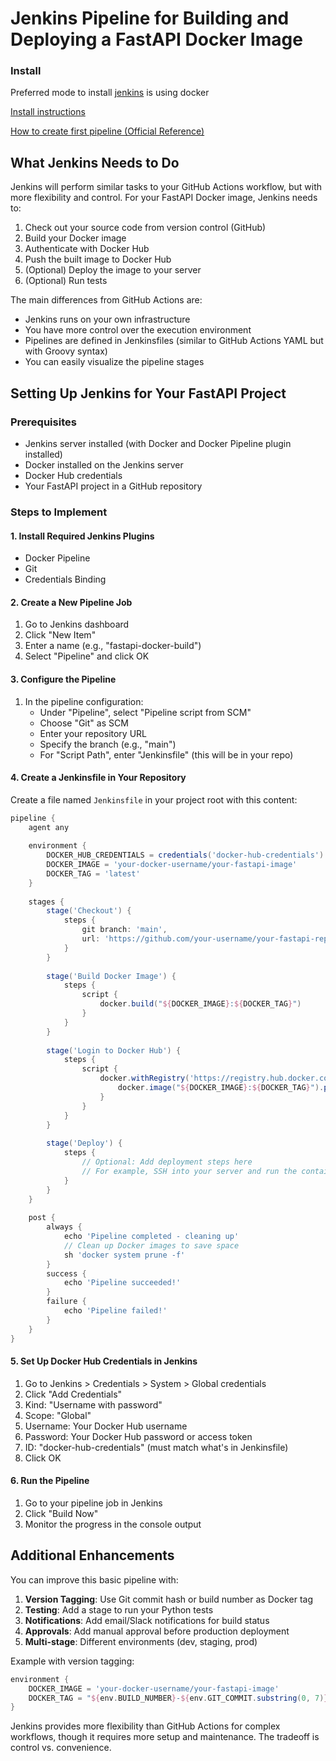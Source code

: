 # Jenkins Pipeline for Building and Deploying a FastAPI Docker Image

### Install

Preferred mode to install [jenkins](https://www.jenkins.io/) is using docker 

[Install instructions](https://github.com/jenkinsci/docker/blob/master/README.md)

[How to create first pipeline (Official Reference)](https://www.jenkins.io/doc/pipeline/tour/hello-world/)


## What Jenkins Needs to Do

Jenkins will perform similar tasks to your GitHub Actions workflow, but with more flexibility and control. For your FastAPI Docker image, Jenkins needs to:

1. Check out your source code from version control (GitHub)
2. Build your Docker image
3. Authenticate with Docker Hub
4. Push the built image to Docker Hub
5. (Optional) Deploy the image to your server
6. (Optional) Run tests

The main differences from GitHub Actions are:
- Jenkins runs on your own infrastructure
- You have more control over the execution environment
- Pipelines are defined in Jenkinsfiles (similar to GitHub Actions YAML but with Groovy syntax)
- You can easily visualize the pipeline stages

## Setting Up Jenkins for Your FastAPI Project

### Prerequisites
- Jenkins server installed (with Docker and Docker Pipeline plugin installed)
- Docker installed on the Jenkins server
- Docker Hub credentials
- Your FastAPI project in a GitHub repository

### Steps to Implement

#### 1. Install Required Jenkins Plugins
- Docker Pipeline
- Git
- Credentials Binding

#### 2. Create a New Pipeline Job
1. Go to Jenkins dashboard
2. Click "New Item"
3. Enter a name (e.g., "fastapi-docker-build")
4. Select "Pipeline" and click OK

#### 3. Configure the Pipeline
1. In the pipeline configuration:
   - Under "Pipeline", select "Pipeline script from SCM"
   - Choose "Git" as SCM
   - Enter your repository URL
   - Specify the branch (e.g., "main")
   - For "Script Path", enter "Jenkinsfile" (this will be in your repo)

#### 4. Create a Jenkinsfile in Your Repository
Create a file named `Jenkinsfile` in your project root with this content:

```groovy
pipeline {
    agent any
    
    environment {
        DOCKER_HUB_CREDENTIALS = credentials('docker-hub-credentials')
        DOCKER_IMAGE = 'your-docker-username/your-fastapi-image'
        DOCKER_TAG = 'latest'
    }
    
    stages {
        stage('Checkout') {
            steps {
                git branch: 'main', 
                url: 'https://github.com/your-username/your-fastapi-repo.git'
            }
        }
        
        stage('Build Docker Image') {
            steps {
                script {
                    docker.build("${DOCKER_IMAGE}:${DOCKER_TAG}")
                }
            }
        }
        
        stage('Login to Docker Hub') {
            steps {
                script {
                    docker.withRegistry('https://registry.hub.docker.com', 'docker-hub-credentials') {
                        docker.image("${DOCKER_IMAGE}:${DOCKER_TAG}").push()
                    }
                }
            }
        }
        
        stage('Deploy') {
            steps {
                // Optional: Add deployment steps here
                // For example, SSH into your server and run the container
            }
        }
    }
    
    post {
        always {
            echo 'Pipeline completed - cleaning up'
            // Clean up Docker images to save space
            sh 'docker system prune -f'
        }
        success {
            echo 'Pipeline succeeded!'
        }
        failure {
            echo 'Pipeline failed!'
        }
    }
}
```

#### 5. Set Up Docker Hub Credentials in Jenkins
1. Go to Jenkins > Credentials > System > Global credentials
2. Click "Add Credentials"
3. Kind: "Username with password"
4. Scope: "Global"
5. Username: Your Docker Hub username
6. Password: Your Docker Hub password or access token
7. ID: "docker-hub-credentials" (must match what's in Jenkinsfile)
8. Click OK

#### 6. Run the Pipeline
1. Go to your pipeline job in Jenkins
2. Click "Build Now"
3. Monitor the progress in the console output

## Additional Enhancements

You can improve this basic pipeline with:

1. **Version Tagging**: Use Git commit hash or build number as Docker tag
2. **Testing**: Add a stage to run your Python tests
3. **Notifications**: Add email/Slack notifications for build status
4. **Approvals**: Add manual approval before production deployment
5. **Multi-stage**: Different environments (dev, staging, prod)

Example with version tagging:

```groovy
environment {
    DOCKER_IMAGE = 'your-docker-username/your-fastapi-image'
    DOCKER_TAG = "${env.BUILD_NUMBER}-${env.GIT_COMMIT.substring(0, 7)}"
}
```

Jenkins provides more flexibility than GitHub Actions for complex workflows, though it requires more setup and maintenance. The tradeoff is control vs. convenience.